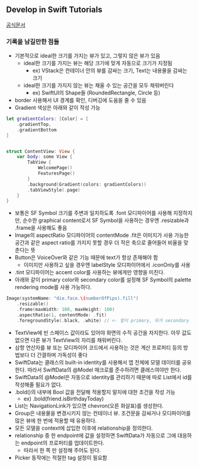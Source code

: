 ## Develop in Swift Tutorials

[공식문서](https://developer.apple.com/tutorials/develop-in-swift)

### 기록을 남길만한 점들
- 기본적으로 ideal한 크기를 가지는 뷰가 있고, 그렇지 않은 뷰가 있음
	- ideal한 크기를 가지는 뷰는 해당 크기에 맞게 자동으로 크기가 지정됨
		- ex) VStack은 컨테이너 안의 뷰를 감싸는 크기, Text는 내용물을 감싸는 크기
	- ideal한 크기를 가지지 않는 뷰는 채울 수 있는 공간을 모두 채워버린다
		- ex) SwiftUI의 Shape들 (RoundedRectangle, Circle 등)
- border 사용해서 UI 경계를 확인, 디버깅에 도움을 줄 수 있음
- Gradient 색상은 아래와 같이 작성 가능
```swift
let gradientColors: [Color] = [
    .gradientTop,
    .gradientBottom
]


struct ContentView: View {
    var body: some View {
        TabView {
            WelcomePage()
            FeaturesPage()
        }
        .background(Gradient(colors: gradientColors))
        .tabViewStyle(.page)
    }
}
```
- 보통은 SF Symbol 크기를 주변과 일치하도록 .font 모디파이어를 사용해 지정하지만, 순수한 graphical content로서 SF Symbol을 사용하는 경우엔 .resizable과 .frame을 사용해도 좋음
- Image의 aspectRatio 모디파이어의 contentMode .fit은 이미지가 사용 가능한 공간과 같은 aspect ratio를 가지지 못할 경우 더 작은 축으로 줄어들어 비율을 맞춘다는 뜻
- Button은 VoiceOver와 같은 기능 때문에 text가 항상 존재해야 함
	- 이미지만 사용하고 싶을 경우엔 labelStyle 모디파이어에서 .iconOnly를 사용
- .tint 모디파이어는 accent color를 사용하는 뷰에게만 영향을 미친다. 
- 아래와 같이 primary color와 secondary color를 설정해 SF Symbol의 palette rendering mode를 사용 가능하다.
```swift
Image(systemName: "die.face.\(numberOfPips).fill")
	.resizable()
	.frame(maxWidth: 100, maxHeight: 100)
	.aspectRatio(1, contentMode: .fit)
	.foregroundStyle(.black, .white) // <- 앞이 primary, 뒤가 secondary
```
- TextView에 빈 스페이스 값이라도 있어야 화면의 수직 공간을 차지한다. 아무 값도 없으면 다른 뷰가 TextView의 자리를 채워버린다. 
- 삼항 연산자를 뷰 또는 모디파이어 코드에서 사용하는 것은 계산 프로퍼티 등의 방법보다 더 간결하며 가독성이 좋다
- SwiftData는 클래스의 built-in identity를 사용해서 앱 전체에 모델 데이터를 공유한다. 따라서 SwiftData의 @Model 매크로를 준수하려면 클래스여야만 한다.  
- SwiftData의 @Model은 자동으로 identity를 관리하기 때문에 따로 List에서 id를 작성해줄 필요가 없다. 
- .bold()의 내부에 Bool 값을 전달해 적용할지 말지에 대한 조건을 작성 가능
	- ex) .bold(friend.isBirthdayToday)
- List는 NavigationLink가 있으면 chevron(오른 화살표)를 생성한다.
- Group은 내용물을 변경시키지 않는 컨테이너 뷰. 조건문을 감싸거나 모디파이어를 많은 뷰에 한 번에 적용할 때 유용하다. 
- 모든 모델을 context에 삽입한 이후에 relationship을 정의한다. 
- relationship 중 한 endpoint에 값을 설정하면 SwiftData가 자동으로 그에 대응하는 endpoint의 프로퍼티를 업데이트한다. 
	- 따라서 한 쪽 만 설정해 주어도 된다. 
- Picker 동작에는 적절한 tag 설정이 필요함